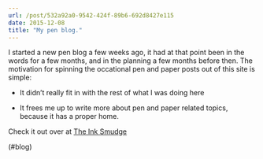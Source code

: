 ```yaml
---
url: /post/532a92a0-9542-424f-89b6-692d8427e115
date: 2015-12-08
title: "My pen blog."
---
```


I started a new pen blog a few weeks ago, it had at that point been in the words for a few months, and in the planning a few months before then. The motivation for spinning the occational pen and paper posts out of this site is simple:



  * It didn&#8217;t really fit in with the rest of what I was doing here

  * It frees me up to write more about pen and paper related topics, because it has a proper home.



Check it out over at [The Ink Smudge][1]



(#blog)



 [1]: http://www.inksmudge.net